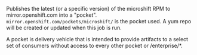 Publishes the latest (or a specific version) of the microshift RPM to mirror.openshift.com into 
a "pocket". `mirror.openshift.com/pockets/microshift/` is the pocket used. A yum repo will
be created or updated when this job is run.

A pocket is delivery vehicle that is intended to provide artifacts to a select set of consumers
without access to every other pocket or /enterprise/*.
